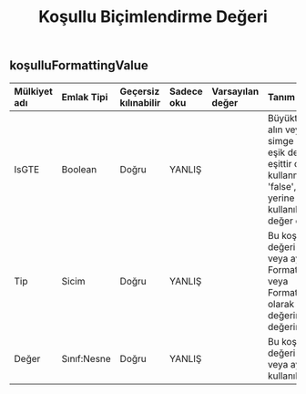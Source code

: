﻿---
title: Koşullu Biçimlendirme Değeri
second_title: Aspose.Cells Cloud Documen
type: docs
url: /tr/specification/model/conditionalformattingvalue/
description: "Aspose.Cells Bulut modeli spesifikasyonu: ConditionalFormattingValue. Açma, oluşturma, düzenleme, bölme, birleştirme, karşılaştırma ve dönüştürme gibi özelliklerle Excel ve diğer elektronik tablo belgelerini zahmetsizce yönetin"
weight: 50
---
## **koşulluFormattingValue**

 

| Mülkiyet adı| Emlak Tipi| Geçersiz kılınabilir| Sadece oku| Varsayılan değer| Tanım|
|:- |:- |:- |:- |:- |:- |
| IsGTE| Boolean| Doğru| YANLIŞ||Büyüktür veya Eşittir bayrağını alın veya ayarlayın. Yalnızca simge kümeleri için kullan, bu eşik değerinin büyüktür veya eşittir operatörünü kullanıp kullanmayacağını belirler. 'false', 'büyüktür veya eşittir' yerine 'büyüktür' ifadesinin kullanıldığını belirtir. Varsayılan değer doğrudur.|
| Tip| Sicim| Doğru| YANLIŞ|| Bu koşullu biçimlendirme değeri nesnesinin türünü alın veya ayarlayın. Türün FormatConditionValueType.Min veya FormatConditionValueType.Max olarak ayarlanması "Value" değerini otomatik olarak null değerine ayarlayacaktır.|
| Değer| Sınıf:Nesne| Doğru| YANLIŞ|| Bu koşullu biçimlendirme değeri nesnesinin değerini alın veya ayarlayın. Type ile birlikte kullanılmalıdır.|

